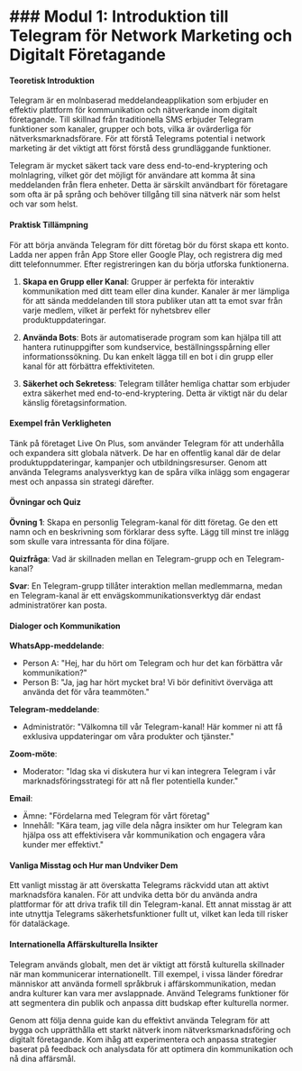 # ### Modul 1: Introduktion till Telegram för Network Marketing och Digitalt Företagande

#### Teoretisk Introduktion

Telegram är en molnbaserad meddelandeapplikation som erbjuder en effektiv plattform för kommunikation och nätverkande inom digitalt företagande. Till skillnad från traditionella SMS erbjuder Telegram funktioner som kanaler, grupper och bots, vilka är ovärderliga för nätverksmarknadsförare. För att förstå Telegrams potential i network marketing är det viktigt att först förstå dess grundläggande funktioner.

Telegram är mycket säkert tack vare dess end-to-end-kryptering och molnlagring, vilket gör det möjligt för användare att komma åt sina meddelanden från flera enheter. Detta är särskilt användbart för företagare som ofta är på språng och behöver tillgång till sina nätverk när som helst och var som helst.

#### Praktisk Tillämpning

För att börja använda Telegram för ditt företag bör du först skapa ett konto. Ladda ner appen från App Store eller Google Play, och registrera dig med ditt telefonnummer. Efter registreringen kan du börja utforska funktionerna.

1. **Skapa en Grupp eller Kanal**: Grupper är perfekta för interaktiv kommunikation med ditt team eller dina kunder. Kanaler är mer lämpliga för att sända meddelanden till stora publiker utan att ta emot svar från varje medlem, vilket är perfekt för nyhetsbrev eller produktuppdateringar.

2. **Använda Bots**: Bots är automatiserade program som kan hjälpa till att hantera rutinuppgifter som kundservice, beställningsspårning eller informationssökning. Du kan enkelt lägga till en bot i din grupp eller kanal för att förbättra effektiviteten.

3. **Säkerhet och Sekretess**: Telegram tillåter hemliga chattar som erbjuder extra säkerhet med end-to-end-kryptering. Detta är viktigt när du delar känslig företagsinformation.

#### Exempel från Verkligheten

Tänk på företaget Live On Plus, som använder Telegram för att underhålla och expandera sitt globala nätverk. De har en offentlig kanal där de delar produktuppdateringar, kampanjer och utbildningsresurser. Genom att använda Telegrams analysverktyg kan de spåra vilka inlägg som engagerar mest och anpassa sin strategi därefter.

#### Övningar och Quiz

**Övning 1**: Skapa en personlig Telegram-kanal för ditt företag. Ge den ett namn och en beskrivning som förklarar dess syfte. Lägg till minst tre inlägg som skulle vara intressanta för dina följare.

**Quizfråga**: Vad är skillnaden mellan en Telegram-grupp och en Telegram-kanal?

**Svar**: En Telegram-grupp tillåter interaktion mellan medlemmarna, medan en Telegram-kanal är ett envägskommunikationsverktyg där endast administratörer kan posta.

#### Dialoger och Kommunikation

**WhatsApp-meddelande**:
- Person A: "Hej, har du hört om Telegram och hur det kan förbättra vår kommunikation?"
- Person B: "Ja, jag har hört mycket bra! Vi bör definitivt överväga att använda det för våra teammöten."

**Telegram-meddelande**:
- Administratör: "Välkomna till vår Telegram-kanal! Här kommer ni att få exklusiva uppdateringar om våra produkter och tjänster."

**Zoom-möte**:
- Moderator: "Idag ska vi diskutera hur vi kan integrera Telegram i vår marknadsföringsstrategi för att nå fler potentiella kunder."

**Email**:
- Ämne: "Fördelarna med Telegram för vårt företag"
- Innehåll: "Kära team, jag ville dela några insikter om hur Telegram kan hjälpa oss att effektivisera vår kommunikation och engagera våra kunder mer effektivt."

#### Vanliga Misstag och Hur man Undviker Dem

Ett vanligt misstag är att överskatta Telegrams räckvidd utan att aktivt marknadsföra kanalen. För att undvika detta bör du använda andra plattformar för att driva trafik till din Telegram-kanal. Ett annat misstag är att inte utnyttja Telegrams säkerhetsfunktioner fullt ut, vilket kan leda till risker för dataläckage.

#### Internationella Affärskulturella Insikter

Telegram används globalt, men det är viktigt att förstå kulturella skillnader när man kommunicerar internationellt. Till exempel, i vissa länder föredrar människor att använda formell språkbruk i affärskommunikation, medan andra kulturer kan vara mer avslappnade. Använd Telegrams funktioner för att segmentera din publik och anpassa ditt budskap efter kulturella normer.

Genom att följa denna guide kan du effektivt använda Telegram för att bygga och upprätthålla ett starkt nätverk inom nätverksmarknadsföring och digitalt företagande. Kom ihåg att experimentera och anpassa strategier baserat på feedback och analysdata för att optimera din kommunikation och nå dina affärsmål.
